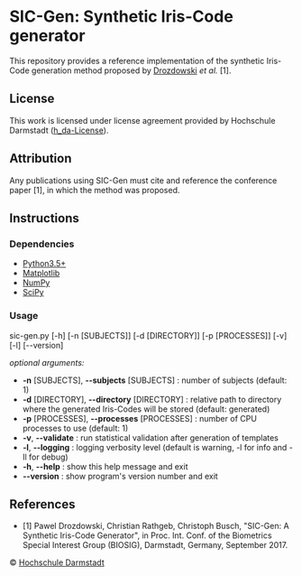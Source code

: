 # SIC-Gen: Synthetic Iris-Code generator
This repository provides a reference implementation of the synthetic Iris-Code generation method proposed by [Drozdowski](https://www.dasec.h-da.de/staff/pawel-drozdowski/ "Pawel Drozdowski's website") *et al.* [1].

## License
This work is licensed under license agreement provided by Hochschule Darmstadt ([h_da-License](/hda-license.pdf)).

## Attribution
Any publications using SIC-Gen must cite and reference the conference paper [1], in which the method was proposed.

## Instructions
### Dependencies
* [Python3.5+](https://www.python.org/ "Python")
* [Matplotlib](https://matplotlib.org/ "Matplotlib")
* [NumPy](http://www.numpy.org "NumPy")
* [SciPy](https://scipy.org/ "SciPy")

### Usage
sic-gen.py [-h] [-n [SUBJECTS]] [-d [DIRECTORY]] [-p [PROCESSES]] [-v] [-l] [--version]

*optional arguments:*
* **-n** [SUBJECTS], **--subjects** [SUBJECTS] : number of subjects (default: 1)
* **-d** [DIRECTORY], **--directory** [DIRECTORY] : relative path to directory where the generated Iris-Codes will be stored (default: generated)
* **-p** [PROCESSES], **--processes** [PROCESSES] : number of CPU processes to use (default: 1)
* **-v**, **--validate** : run statistical validation after generation of templates
* **-l**, **--logging** : logging verbosity level (default is warning, -l for info and -ll for debug)
* **-h**, **--help** : show this help message and exit
* **--version** : show program's version number and exit

## References
* [1] Pawel Drozdowski, Christian Rathgeb, Christoph Busch, "SIC-Gen: A Synthetic Iris-Code Generator", in Proc. Int. Conf. of the Biometrics Special Interest Group (BIOSIG), Darmstadt, Germany, September 2017.

© [Hochschule Darmstadt](https://www.h-da.de/ "Hochschule Darmstadt website")